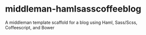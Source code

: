 middleman-hamlsasscoffeeblog
============================

A middleman template scaffold for a blog using Haml, Sass/Scss, Coffeescript, and Bower
